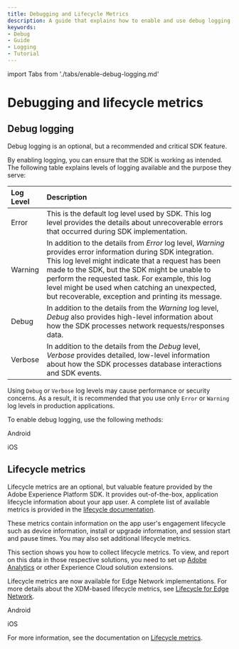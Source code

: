 ```yaml
---
title: Debugging and Lifecycle Metrics
description: A guide that explains how to enable and use debug logging in your application.
keywords:
- Debug
- Guide
- Logging
- Tutorial
---
```


import Tabs from './tabs/enable-debug-logging.md'

# Debugging and lifecycle metrics

## Debug logging

Debug logging is an optional, but a recommended and critical SDK feature.

By enabling logging, you can ensure that the SDK is working as intended. The following table explains levels of logging available and the purpose they serve:

| Log Level | Description |
| :-------- | :---------- |
| Error | This is the default log level used by SDK. This log level provides the details about unrecoverable errors that occurred during SDK implementation. |
| Warning | In addition to the details from _Error_ log level, _Warning_ provides error information during SDK integration. This log level might indicate that a request has been made to the SDK, but the SDK might be unable to perform the requested task. For example, this log level might be used when catching an unexpected, but recoverable, exception and printing its message. |
| Debug | In addition to the details from the _Warning_ log level, _Debug_ also provides high-level information about how the SDK processes network requests/responses data. |
| Verbose | In addition to the details from the _Debug_ level, _Verbose_ provides detailed, low-level information about how the SDK processes database interactions and SDK events. |

<InlineAlert variant="warning" slots="text"/>

Using `Debug` or `Verbose` log levels may cause performance or security concerns. As a result, it is recommended that you use only `Error` or `Warning` log levels in production applications.

To enable debug logging, use the following methods:

<TabsBlock orientation="horizontal" slots="heading, content" repeat="2"/>

Android

<Tabs query="platform=android&task=enable"/>

iOS

<Tabs query="platform=ios&task=enable"/>

<!-- React Native

<Tabs query="platform=react-native&task=enable"/> -->

<!-- Flutter

<Tabs query="platform=flutter&task=enable"/> -->

<!-- Cordova

<Tabs query="platform=cordova&task=enable"/>

Unity

<Tabs query="platform=unity&task=enable"/> -->

## Lifecycle metrics

Lifecycle metrics are an optional, but valuable feature provided by the Adobe Experience Platform SDK. It provides out-of-the-box, application lifecycle information about your app user. A complete list of available metrics is provided in the [lifecycle documentation](../../base-extensions/mobile-core/lifecycle/index.md).

These metrics contain information on the app user's engagement lifecycle such as device information, install or upgrade information, and session start and pause times. You may also set additional lifecycle metrics.

<InlineAlert variant="warning" slots="text"/>

This section shows you how to collect lifecycle metrics. To view, and report on this data in those respective solutions, you need to set up [Adobe Analytics](../../solution-extensions/adobe-analytics/index.md) or other Experience Cloud solution extensions.

<InlineAlert variant="success" slots="text"/>

Lifecycle metrics are now available for Edge Network implementations. For more details about the XDM-based lifecycle metrics, see [Lifecycle for Edge Network](../../edge-extensions/lifecycle-for-edge-network/index.md).

<TabsBlock orientation="horizontal" slots="heading, content" repeat="2"/>

Android

<Tabs query="platform=android&task=metrics"/>

iOS

<Tabs query="platform=ios&task=metrics"/>

<!-- React Native

<Tabs query="platform=react-native&task=metrics"/> -->

<!-- Flutter

<Tabs query="platform=flutter&task=metrics"/> -->

<!-- Cordova

<Tabs query="platform=cordova&task=metrics"/>

Unity

<Tabs query="platform=unity&task=metrics"/>

Xamarin

<Tabs query="platform=xamarin&task=metrics"/> -->

For more information, see the documentation on [Lifecycle metrics](../../base-extensions/mobile-core/lifecycle/index.md).

